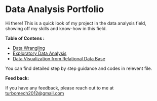 # Data Analysis Portfolio
Hi there! This is a quick look of my project in the data analysis field, showing off my skills and know-how in this field.

**Table of Contens :**
- [Data Wrangling](https://github.com/RazaHub92/Data-analysis/blob/Python_Codes/DataWrangling.ipynb)
- [Exploratory Data Analysis](https://github.com/RazaHub92/Data-analysis/blob/Python_Codes/ExploratoryDataAnalysis.ipynb)
- [Data Visualization from Relational Data Base](https://github.com/RazaHub92/Data-analysis/blob/Python_Codes/DataVisualization%20from%20RDB.ipynb)



You can find detailed step by step guidance and codes in relevent file.

**Feed back:**

If you have any feedback, please reach out to me at turbomech2012@gmail.com
